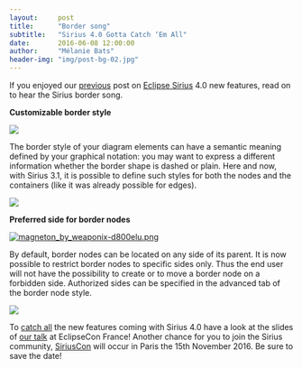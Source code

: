 ```yaml
---
layout:     post
title:      "Border song"
subtitle:   "Sirius 4.0 Gotta Catch ‘Em All"
date:       2016-06-08 12:00:00
author:     "Mélanie Bats"
header-img: "img/post-bg-02.jpg"
---
```

If you enjoyed our [previous](http://melb.enix.org/sirius/sirius-4-0-be-prepared-for-the-future/) post on [Eclipse Sirius](https://eclipse.org/sirius/) 4.0 new features, read on to hear the Sirius border song.

**Customizable border style**

[![](https://raw.githubusercontent.com/mbats/sirius-blog/master/sirius4/blog/images/charmeleon.png)](http://img07.deviantart.net/80dd/i/2015/010/5/4/charmeleon_by_weaponix-d77hbk6.png)

The border style of your diagram elements can have a semantic meaning defined by your graphical notation: you may want to express a different information whether the border shape is dashed or plain. Here and now, with Sirius 3.1, it is possible to define such styles for both the nodes and the containers (like it was already possible for edges).

![](https://raw.githubusercontent.com/mbats/sirius-blog/master/sirius4/blog/images/border.png)

**Preferred side for border nodes**

[![magneton_by_weaponix-d800elu.png](https://raw.githubusercontent.com/mbats/sirius-blog/master/sirius4/blog/images/magneton.png)](http://orig02.deviantart.net/2ffb/f/2014/264/a/2/magneton_by_weaponix-d800elu.png)

By default, border nodes can be located on any side of its parent. It is now possible to restrict border nodes to specific sides only. Thus the end user will not have the possibility to create or to move a border node on a forbidden side. Authorized sides can be specified in the advanced tab of the border node style.

![](https://raw.githubusercontent.com/mbats/sirius-blog/master/sirius4/blog/images/bordernodeposition.png)

To [catch all](https://en.wikipedia.org/wiki/Gotta_catch_%27em_all) the new features coming with Sirius 4.0 have a look at the slides of [our talk](https://www.eclipsecon.org/france2016/session/sirius-40-let-me-sirius-you) at EclipseCon France! Another chance for you to join the Sirius community, [SiriusCon](http://www.siriuscon.org/) will occur in Paris the 15th November 2016\. Be sure to save the date!